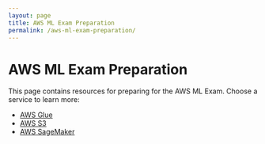 ```yaml
---
layout: page
title: AWS ML Exam Preparation
permalink: /aws-ml-exam-preparation/
---
```


# AWS ML Exam Preparation

This page contains resources for preparing for the AWS ML Exam. Choose a service to learn more:

- [AWS Glue](/aws-glue/)
- [AWS S3](/aws-s3/)
- [AWS SageMaker](/aws-sagemaker/)

<!-- Add more services as needed -->
